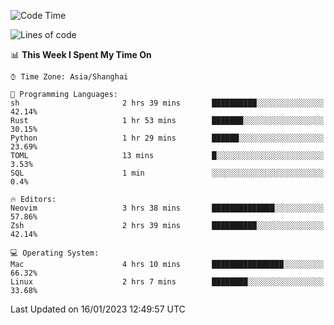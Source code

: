 <!--START_SECTION:waka-->
![Code Time](http://img.shields.io/badge/Code%20Time-1%2C111%20hrs%2033%20mins-blue)

![Lines of code](https://img.shields.io/badge/From%20Hello%20World%20I%27ve%20Written-24%20Thousand%20lines%20of%20code-blue)

📊 **This Week I Spent My Time On** 

```text
⌚︎ Time Zone: Asia/Shanghai

💬 Programming Languages: 
sh                       2 hrs 39 mins       ██████████░░░░░░░░░░░░░░░   42.14% 
Rust                     1 hr 53 mins        ███████░░░░░░░░░░░░░░░░░░   30.15% 
Python                   1 hr 29 mins        ██████░░░░░░░░░░░░░░░░░░░   23.69% 
TOML                     13 mins             █░░░░░░░░░░░░░░░░░░░░░░░░   3.53% 
SQL                      1 min               ░░░░░░░░░░░░░░░░░░░░░░░░░   0.4%

🔥 Editors: 
Neovim                   3 hrs 38 mins       ██████████████░░░░░░░░░░░   57.86% 
Zsh                      2 hrs 39 mins       ██████████░░░░░░░░░░░░░░░   42.14%

💻 Operating System: 
Mac                      4 hrs 10 mins       ████████████████░░░░░░░░░   66.32% 
Linux                    2 hrs 7 mins        ████████░░░░░░░░░░░░░░░░░   33.68%

```


 Last Updated on 16/01/2023 12:49:57 UTC
<!--END_SECTION:waka-->
